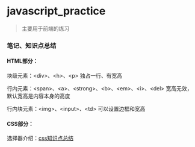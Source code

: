 # javascript_practice

> 主要用于前端的练习

### 笔记、知识点总结

#### HTML部分：
块级元素：\<div>、\<h>、\<p> 独占一行、有宽高

行内元素：\<span>、\<a>、\<strong>、\<b>、\<em>、\<i>、\<del> 宽高无效，默认宽高是内容本身的高度

行内块元素：\<img>、\<input>、\<td> 可以设置边框和宽高

#### CSS部分：
选择器介绍：[css知识点总结](css知识点总结)